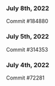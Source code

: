 ### July 8th, 2022

Commit #184880

### July 5th, 2022

Commit #314353


### July 4th, 2022

Commit #72281
